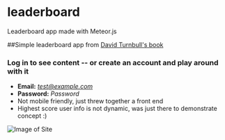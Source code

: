 # leaderboard
Leaderboard app made with Meteor.js

##Simple leaderboard app from [David Turnbull's book](http://meteortips.com/ "David Turnbull's book")

### Log in to see content -- or create an account and play around with it
  * **Email:** *test@example.com*  
  * **Password:** *Password* 
  * Not mobile friendly, just threw together a front end 
  * Highest score user info is not dynamic, was just there to demonstrate concept :)

![Image of Site](https://cloud.githubusercontent.com/assets/15809365/17007277/5074c980-4eb5-11e6-822c-3ba1cd9123f6.jpg)
